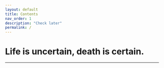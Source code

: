 ```yaml
---
layout: default
title: Contents
nav_order: 1
description: "Check later"
permalink: /
---
```

# Life is uncertain, death is certain.
---
